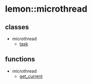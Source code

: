 lemon::microthread
====

classes
----
* microthread
  * [task](task.md)

functions
----
* microthread
  * [get_current](get_current.md)
